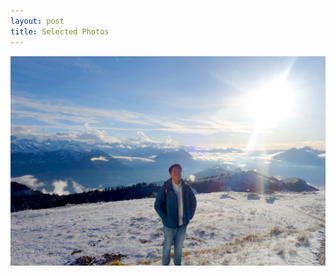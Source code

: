 ```yaml
---
layout: post
title: Selected Photos
---
```


![image](https://github.com/dkchae/dkchae.github.io/blob/master/img/me.jpg?raw=true "on Rigi mountain")

